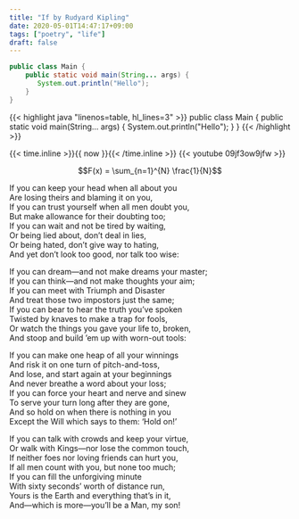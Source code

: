 ```yaml
---
title: "If by Rudyard Kipling"
date: 2020-05-01T14:47:17+09:00
tags: ["poetry", "life"]
draft: false
---
```


```java
public class Main {
    public static void main(String... args) {
       System.out.println("Hello");
    }
}
```

{{< highlight java "linenos=table, hl_lines=3" >}}
public class Main {
    public static void main(String... args) {
       System.out.println("Hello");
    }
}
{{< /highlight >}}

{{< time.inline >}}{{ now }}{{< /time.inline >}}
{{< youtube 09jf3ow9jfw >}}

$$F(x) = \sum_{n=1}^{N} \frac{1}{N}$$

If you can keep your head when all about you  
Are losing theirs and blaming it on you,  
If you can trust yourself when all men doubt you,  
But make allowance for their doubting too;   
If you can wait and not be tired by waiting,  
Or being lied about, don’t deal in lies,  
Or being hated, don’t give way to hating,  
And yet don’t look too good, nor talk too wise:

If you can dream—and not make dreams your master;     
If you can think—and not make thoughts your aim;   
If you can meet with Triumph and Disaster  
And treat those two impostors just the same;   
If you can bear to hear the truth you’ve spoken  
Twisted by knaves to make a trap for fools,  
Or watch the things you gave your life to, broken,  
And stoop and build ’em up with worn-out tools:

If you can make one heap of all your winnings  
And risk it on one turn of pitch-and-toss,  
And lose, and start again at your beginnings  
And never breathe a word about your loss;  
If you can force your heart and nerve and sinew  
To serve your turn long after they are gone,   
And so hold on when there is nothing in you  
Except the Will which says to them: ‘Hold on!’

If you can talk with crowds and keep your virtue,     
Or walk with Kings—nor lose the common touch,  
If neither foes nor loving friends can hurt you,  
If all men count with you, but none too much;  
If you can fill the unforgiving minute  
With sixty seconds’ worth of distance run,     
Yours is the Earth and everything that’s in it,     
And—which is more—you’ll be a Man, my son!  
